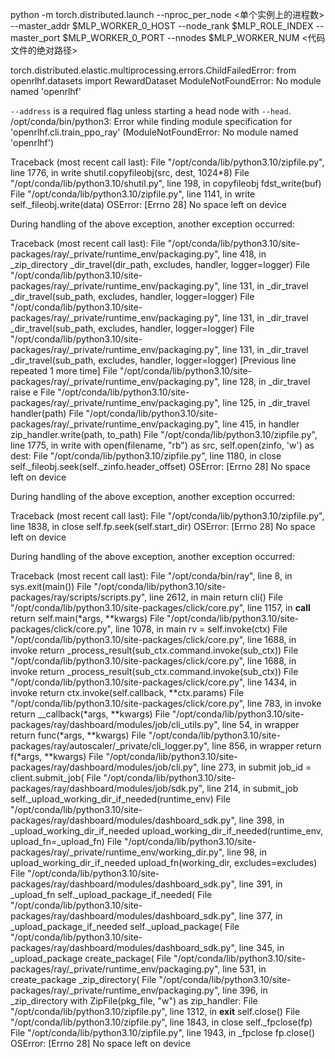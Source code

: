 python -m torch.distributed.launch --nproc_per_node <单个实例上的进程数> --master_addr $MLP_WORKER_0_HOST --node_rank $MLP_ROLE_INDEX --master_port $MLP_WORKER_0_PORT --nnodes $MLP_WORKER_NUM <代码文件的绝对路径>

torch.distributed.elastic.multiprocessing.errors.ChildFailedError: 
    from openrlhf.datasets import RewardDataset
ModuleNotFoundError: No module named 'openrlhf'

`--address` is a required flag unless starting a head node with `--head`.
/opt/conda/bin/python3: Error while finding module specification for 'openrlhf.cli.train_ppo_ray' (ModuleNotFoundError: No module named 'openrlhf')

Traceback (most recent call last):
  File "/opt/conda/lib/python3.10/zipfile.py", line 1776, in write
    shutil.copyfileobj(src, dest, 1024*8)
  File "/opt/conda/lib/python3.10/shutil.py", line 198, in copyfileobj
    fdst_write(buf)
  File "/opt/conda/lib/python3.10/zipfile.py", line 1141, in write
    self._fileobj.write(data)
OSError: [Errno 28] No space left on device

During handling of the above exception, another exception occurred:

Traceback (most recent call last):
  File "/opt/conda/lib/python3.10/site-packages/ray/_private/runtime_env/packaging.py", line 418, in _zip_directory
    _dir_travel(dir_path, excludes, handler, logger=logger)
  File "/opt/conda/lib/python3.10/site-packages/ray/_private/runtime_env/packaging.py", line 131, in _dir_travel
    _dir_travel(sub_path, excludes, handler, logger=logger)
  File "/opt/conda/lib/python3.10/site-packages/ray/_private/runtime_env/packaging.py", line 131, in _dir_travel
    _dir_travel(sub_path, excludes, handler, logger=logger)
  File "/opt/conda/lib/python3.10/site-packages/ray/_private/runtime_env/packaging.py", line 131, in _dir_travel
    _dir_travel(sub_path, excludes, handler, logger=logger)
  [Previous line repeated 1 more time]
  File "/opt/conda/lib/python3.10/site-packages/ray/_private/runtime_env/packaging.py", line 128, in _dir_travel
    raise e
  File "/opt/conda/lib/python3.10/site-packages/ray/_private/runtime_env/packaging.py", line 125, in _dir_travel
    handler(path)
  File "/opt/conda/lib/python3.10/site-packages/ray/_private/runtime_env/packaging.py", line 415, in handler
    zip_handler.write(path, to_path)
  File "/opt/conda/lib/python3.10/zipfile.py", line 1775, in write
    with open(filename, "rb") as src, self.open(zinfo, 'w') as dest:
  File "/opt/conda/lib/python3.10/zipfile.py", line 1180, in close
    self._fileobj.seek(self._zinfo.header_offset)
OSError: [Errno 28] No space left on device

During handling of the above exception, another exception occurred:

Traceback (most recent call last):
  File "/opt/conda/lib/python3.10/zipfile.py", line 1838, in close
    self.fp.seek(self.start_dir)
OSError: [Errno 28] No space left on device

During handling of the above exception, another exception occurred:

Traceback (most recent call last):
  File "/opt/conda/bin/ray", line 8, in <module>
    sys.exit(main())
  File "/opt/conda/lib/python3.10/site-packages/ray/scripts/scripts.py", line 2612, in main
    return cli()
  File "/opt/conda/lib/python3.10/site-packages/click/core.py", line 1157, in __call__
    return self.main(*args, **kwargs)
  File "/opt/conda/lib/python3.10/site-packages/click/core.py", line 1078, in main
    rv = self.invoke(ctx)
  File "/opt/conda/lib/python3.10/site-packages/click/core.py", line 1688, in invoke
    return _process_result(sub_ctx.command.invoke(sub_ctx))
  File "/opt/conda/lib/python3.10/site-packages/click/core.py", line 1688, in invoke
    return _process_result(sub_ctx.command.invoke(sub_ctx))
  File "/opt/conda/lib/python3.10/site-packages/click/core.py", line 1434, in invoke
    return ctx.invoke(self.callback, **ctx.params)
  File "/opt/conda/lib/python3.10/site-packages/click/core.py", line 783, in invoke
    return __callback(*args, **kwargs)
  File "/opt/conda/lib/python3.10/site-packages/ray/dashboard/modules/job/cli_utils.py", line 54, in wrapper
    return func(*args, **kwargs)
  File "/opt/conda/lib/python3.10/site-packages/ray/autoscaler/_private/cli_logger.py", line 856, in wrapper
    return f(*args, **kwargs)
  File "/opt/conda/lib/python3.10/site-packages/ray/dashboard/modules/job/cli.py", line 273, in submit
    job_id = client.submit_job(
  File "/opt/conda/lib/python3.10/site-packages/ray/dashboard/modules/job/sdk.py", line 214, in submit_job
    self._upload_working_dir_if_needed(runtime_env)
  File "/opt/conda/lib/python3.10/site-packages/ray/dashboard/modules/dashboard_sdk.py", line 398, in _upload_working_dir_if_needed
    upload_working_dir_if_needed(runtime_env, upload_fn=_upload_fn)
  File "/opt/conda/lib/python3.10/site-packages/ray/_private/runtime_env/working_dir.py", line 98, in upload_working_dir_if_needed
    upload_fn(working_dir, excludes=excludes)
  File "/opt/conda/lib/python3.10/site-packages/ray/dashboard/modules/dashboard_sdk.py", line 391, in _upload_fn
    self._upload_package_if_needed(
  File "/opt/conda/lib/python3.10/site-packages/ray/dashboard/modules/dashboard_sdk.py", line 377, in _upload_package_if_needed
    self._upload_package(
  File "/opt/conda/lib/python3.10/site-packages/ray/dashboard/modules/dashboard_sdk.py", line 345, in _upload_package
    create_package(
  File "/opt/conda/lib/python3.10/site-packages/ray/_private/runtime_env/packaging.py", line 531, in create_package
    _zip_directory(
  File "/opt/conda/lib/python3.10/site-packages/ray/_private/runtime_env/packaging.py", line 396, in _zip_directory
    with ZipFile(pkg_file, "w") as zip_handler:
  File "/opt/conda/lib/python3.10/zipfile.py", line 1312, in __exit__
    self.close()
  File "/opt/conda/lib/python3.10/zipfile.py", line 1843, in close
    self._fpclose(fp)
  File "/opt/conda/lib/python3.10/zipfile.py", line 1943, in _fpclose
    fp.close()
OSError: [Errno 28] No space left on device
